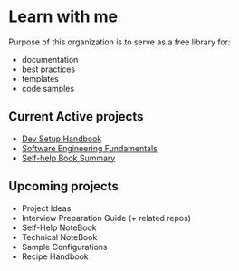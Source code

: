 # Learn with me

Purpose of this organization is to serve as a free library for:
- documentation
- best practices
- templates
- code samples

## Current Active projects

- [Dev Setup Handbook](https://learn-with-me.github.io/Development-Setup-Handbook/)
- [Software Engineering Fundamentals](https://learn-with-me.github.io/Software-Engineering-Fundamentals/)
- [Self-help Book Summary](https://learn-with-me.github.io/books-self-help/)

## Upcoming projects

- Project Ideas
- Interview Preparation Guide (+ related repos)
- Self-Help NoteBook
- Technical NoteBook
- Sample Configurations
- Recipe Handbook

